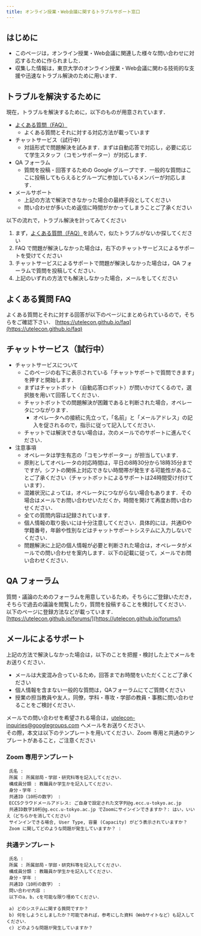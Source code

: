 ```yaml
---
title: オンライン授業・Web会議に関するトラブルサポート窓口
---
```


## はじめに
* このページは，オンライン授業・Web会議に関連した様々な問い合わせに対応するために作られました．  
* 収集した情報は，東京大学のオンライン授業・Web会議に関わる技術的な支援や迅速なトラブル解決のために用います．

## トラブルを解決するために

現在，トラブルを解決するために，以下のものが用意されています．  
* [よくある質問（FAQ）](https://utelecon.github.io/faq)
  * よくある質問とそれに対する対応方法が載っています
* チャットサービス（試行中）
  * 対話形式で問題解決を試みます．まずは自動応答で対応し，必要に応じて学生スタッフ（コモンサポーター）が対応します．
* QA フォーラム
  * 質問を投稿・回答するための Google グループです．一般的な質問はここに投稿してもらえるとグループに参加しているメンバーが対応します．
* メールサポート  
  * 上記の方法で解決できなかった場合の最終手段としてください
  * 問い合わせが多いため返信に時間がかかってしまうことご了承ください

以下の流れで，トラブル解決を計ってみてください
1. まず，[よくある質問（FAQ）](https://utelecon.github.io/faq)を読んで，似たトラブルがないか探してください
1. FAQ で問題が解決しなかった場合は，右下のチャットサービスによるサポートを受けてください
1. チャットサービスによるサポートで問題が解決しなかった場合は，QA フォーラムで質問を投稿してください．
1. 上記のいずれの方法でも解決しなかった場合，メールをしてください

## よくある質問 FAQ
よくある質問とそれに対する回答が以下のページにまとめられているので，そちらをご確認下さい．
[https://utelecon.github.io/faq](https://utelecon.github.io/faq)

## チャットサービス（試行中）
* チャットサービスについて
  * このページの右下に表示されている「チャットサポートで質問できます」を押すと開始します．
  * まずはチャットボット（自動応答ロボット）が問いかけてくるので，選択肢を用いて回答してください．
  * チャットボットでの問題解決が困難であると判断された場合，オペレータにつながります．
    * オペレータへの接続に先立って，「名前」と「メールアドレス」の記入を促されるので，指示に従って記入してください．
  * チャットでは解決できない場合は，次のメールでのサポートに進んでください．
* 注意事項
  * オペレータは学生有志の「コモンサポーター」が担当しています．
  * 原則としてオペレータの対応時間は，平日の8時30分から18時35分までですが，シフトの関係上対応できない時間帯が発生する可能性があることご了承ください（チャットボットによるサポートは24時間受け付けています）．
  * 混雑状況によっては，オペレータにつながらない場合もあります．その場合はメールでお問い合わせいただくか，時間を開けて再度お問い合わせください．
  * 全ての質問内容は記録されています．
  * 個人情報の取り扱いには十分注意してください．具体的には，共通IDや学籍番号，年齢や性別などはチャットサポートシステムに入力しないでください．
  * 問題解決に上記の個人情報が必要と判断された場合は，オペレータがメールでの問い合わせを案内します．以下の記載に従って，メールでお問い合わせください．


## QA フォーラム
質問・議論のためのフォーラムを用意しているため，そちらにご登録いただき，そちらで過去の議論を閲覧したり，質問を投稿することを検討してください．  
以下のページに登録方法などが載っています．  
[https://utelecon.github.io/forums/](https://utelecon.github.io/forums/)

## メールによるサポート
上記の方法で解決しなかった場合は，以下のことを把握・検討した上でメールをお送りください．

* メールは大変混み合っているため，回答までお時間をいただくことご了承ください
* 個人情報を含まない一般的な質問は，QAフォーラムにてご質問ください
* 授業の担当教員や友人，同僚，学科・専攻・学部の教員・事務に問い合わせることをご検討ください．

メールでの問い合わせを希望される場合は，utelecon-inquiries@googlegroups.com へメールをお送りください.   
その際，本文は以下のテンプレートを用いてください．Zoom 専用と共通のテンプレートがあること，ご注意ください

### Zoom 専用テンプレート
```
 氏名 : 
 所属 : 所属部局・学部・研究科等を記入してください．
 構成員分類 : 教職員か学生かを記入してください．
 身分・学年 : 
 共通ID（10桁の数字） : 
 ECCSクラウドメールアドレス: ご自身で設定された文字列@g.ecc.u-tokyo.ac.jp
 共通ID数字10桁@g.ecc.u-tokyo.ac.jp でZoomにサインインできますか？: はい，いいえ（どちらかを消してください）
 サインインできる場合, User Type, 容量 (Capacity) がどう表示されていますか？
 Zoom に関してどのような問題が発生していますか？ : 
```

### 共通テンプレート

```
 氏名 : 
 所属 : 所属部局・学部・研究科等を記入してください．
 構成員分類 : 教職員か学生かを記入してください．
 身分・学年 : 
 共通ID（10桁の数字） : 
 問い合わせ内容 : 
 以下のa，b，cを可能な限り埋めてください．
 
 a) どのシステムに関する質問ですか？
 b) 何をしようとしましたか？可能であれば，参考にした資料（Webサイトなど）も記入してください．
 c) どのような問題が発生していますか？
```
